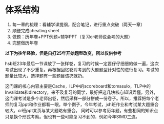 # 体系结构

1. 每一章的梳理：看辅学课提纲，配合笔记，进行重点突破（两天一章）
1. 顺便完成cheating sheet
1. 做题：历年卷+PPT例题+辅学PPT（复习cr老师说会考的大题）
1. 完整做历年卷

**以下为往年经验，但是自打25年开始题型改变，所以仅供参考**

hsb班23年最后一节课放了一张样卷，复习的时候一定要仔仔细细的做一遍，这次考试出现了不少重复。再根据回忆卷对考到的大题题型针对性的进行复习。考试的题量比较大，选择题有一些题目该扔就扔。

这门课的核心内容主要是Cache，ILP中的scoreboard和tomasulo，TLP中的Invalidate和directory，来不及复习的同学，最好把这几块核心知识弄懂。另外，这门课考试是多个老师出卷，然后采样一部分拼成一份卷子。所以，推荐把每个老师的复习ppt和作业都看一眼。举个例子，今年考试，jxh班作业和考试某大题重合较大，cr班ppt某页与某大题略有重合。 同时可以参考历年题，有些相同的知识点只是换个形式考察。但也有一些可能复习不到的，例如今年SIMD三连。